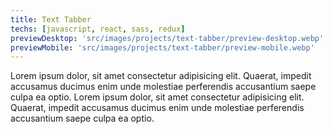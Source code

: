 ```yaml
---
title: Text Tabber
techs: [javascript, react, sass, redux]
previewDesktop: 'src/images/projects/text-tabber/preview-desktop.webp'
previewMobile: 'src/images/projects/text-tabber/preview-mobile.webp'
---
```


Lorem ipsum dolor, sit amet consectetur adipisicing elit. Quaerat, impedit accusamus ducimus enim unde molestiae perferendis accusantium saepe culpa ea optio.
Lorem ipsum dolor, sit amet consectetur adipisicing elit. Quaerat, impedit accusamus ducimus enim unde molestiae perferendis accusantium saepe culpa ea optio.
